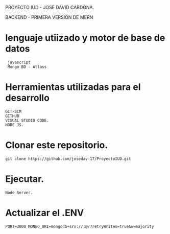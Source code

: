 PROYECTO IUD - JOSE DAVID CARDONA.

BACKEND - PRIMERA VERSIÓN DE MERN

# lenguaje utiizado y motor de base de datos
     
     javascript
     Mongo BD - Atlass

# Herramientas utilizadas para el desarrollo

    GIT-SCM
    GITHUB
    VISUAL STUDIO CODE.
    NODE JS.

# Clonar este repositorio.

    git clone https://github.com/josedav-17/ProyectoIUD.git

# Ejecutar.  

    Node Server.

# Actualizar el .ENV

    PORT=3000 MONGO_URI=mongodb+srv://:@/?retryWrites=true&w=majority
    


